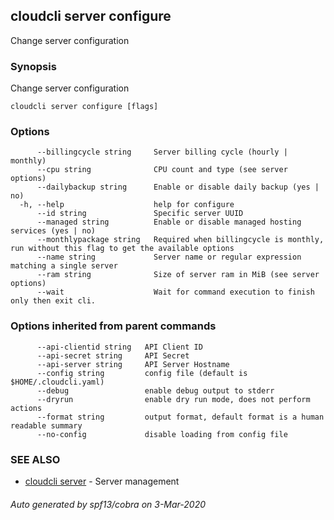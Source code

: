## cloudcli server configure

Change server configuration

### Synopsis

Change server configuration

```
cloudcli server configure [flags]
```

### Options

```
      --billingcycle string     Server billing cycle (hourly | monthly)
      --cpu string              CPU count and type (see server options)
      --dailybackup string      Enable or disable daily backup (yes | no)
  -h, --help                    help for configure
      --id string               Specific server UUID
      --managed string          Enable or disable managed hosting services (yes | no)
      --monthlypackage string   Required when billingcycle is monthly, run without this flag to get the available options
      --name string             Server name or regular expression matching a single server
      --ram string              Size of server ram in MiB (see server options)
      --wait                    Wait for command execution to finish only then exit cli.
```

### Options inherited from parent commands

```
      --api-clientid string   API Client ID
      --api-secret string     API Secret
      --api-server string     API Server Hostname
      --config string         config file (default is $HOME/.cloudcli.yaml)
      --debug                 enable debug output to stderr
      --dryrun                enable dry run mode, does not perform actions
      --format string         output format, default format is a human readable summary
      --no-config             disable loading from config file
```

### SEE ALSO

* [cloudcli server](cloudcli_server.md)	 - Server management

###### Auto generated by spf13/cobra on 3-Mar-2020

